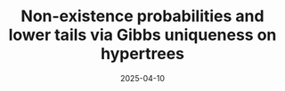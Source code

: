 ---
title: Non-existence probabilities and lower tails via Gibbs uniqueness on hypertrees
date: 2025-04-10
status:
notes: 04-10-25-sem.pdf
code:
site:
paper: At the MIT Combinatorics Seminar.
presenters: Matthew Jenssen
series: Combinatorics 
---